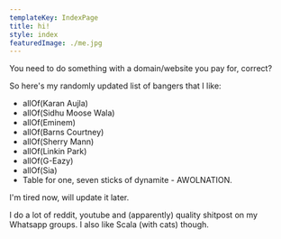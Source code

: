 ```yaml
---
templateKey: IndexPage
title: hi!
style: index
featuredImage: ./me.jpg
---
```


You need to do something with a domain/website you pay for, correct?

So here's my randomly updated list of bangers that I like:

* allOf(Karan Aujla)
* allOf(Sidhu Moose Wala)
* allOf(Eminem)
* allOf(Barns Courtney)
* allOf(Sherry Mann)
* allOf(Linkin Park)
* allOf(G-Eazy)
* allOf(Sia)
* Table for one, seven sticks of dynamite - AWOLNATION.

I'm tired now, will update it later.

I do a lot of reddit, youtube and (apparently) quality shitpost on my Whatsapp groups. I also like Scala (with cats) though.
